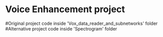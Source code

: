 # Voice Enhancement project

#Original project code inside 'Vox_data_reader_and_subnetworks' folder
#Alternative project code inside 'Spectrogram' folder

